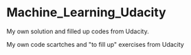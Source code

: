 # Machine_Learning_Udacity
My own solution and filled up codes from Udacity.

My own code scartches and "to fill up" exercises from Udacity 
